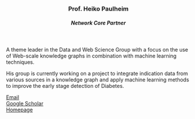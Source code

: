 
<header class="post-header">
<h3 class="post-title">Prof. Heiko Paulheim</h3>
<h5 class="post-description">Network Core Partner</h5>
</header>

A theme leader in the Data and Web Science Group with a focus on the use of Web-scale knowledge graphs in combination with machine learning techniques.

His group is currently working on a project to integrate indication data from various sources in a knowledge graph and apply machine learning methods to improve the early stage detection of Diabetes.

<i class="fa fa-envelope"></i> <a href="mailto:heiko.paulheim@uni-mannheim.de">Email</a> <br />
<i class="ai ai-google-scholar"></i> <a href="https://scholar.google.com/citations?user= SkSl3NkAAAAJ&hl=en&oi=sra">Google Scholar</a> <br />
<i class="fa fa-globe"></i> <a href="http://www.heikopaulheim.com/">Homepage</a> <br />

